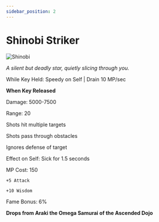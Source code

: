 ```yaml
---
sidebar_position: 2
---
```


# Shinobi Striker

![Shinobi](https://vwiki.valorserver.com/api/item/picture/shinobi%20striker)

<i>A silent but deadly star, quietly slicing through you.</i>

While Key Held: Speedy on Self | Drain 10 MP/sec

**When Key Released**

Damage: 5000-7500

Range: 20

Shots hit multiple targets

Shots pass through obstacles

Ignores defense of target

Effect on Self: Sick for 1.5 seconds

MP Cost: 150

    +5 Attack
    
    +10 Wisdom
    
Fame Bonus: 6%

**Drops from Araki the Omega Samurai of the Ascended Dojo**

